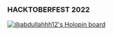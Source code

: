 ### HACKTOBERFEST 2022 

<!--
**Abdullahhh12/Abdullahhh12** is a ✨ _special_ ✨ repository because its `README.md` (this file) appears on your GitHub profile.

Here are some ideas to get you started:

- 🔭 I’m currently working on ...
- 🌱 I’m currently learning ...
- 👯 I’m looking to collaborate on ...
- 🤔 I’m looking for help with ...
- 💬 Ask me about ...
- 📫 How to reach me: ...
- 😄 Pronouns: ...
- ⚡ Fun fact: ...
-->
[![@abdullahhh12's Holopin board](https://holopin.me/abdullahhh12)](https://holopin.io/@abdullahhh12)
